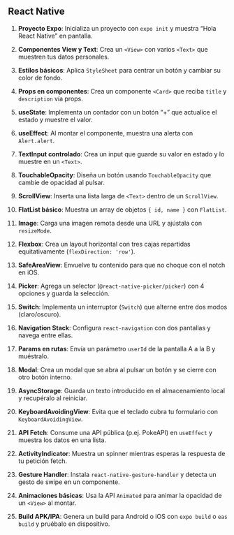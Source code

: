 ## React Native

1. **Proyecto Expo**: Inicializa un proyecto con `expo init` y muestra “Hola React Native” en pantalla.

2. **Componentes View y Text**: Crea un `<View>` con varios `<Text>` que muestren tus datos personales.

3. **Estilos básicos**: Aplica `StyleSheet` para centrar un botón y cambiar su color de fondo.

4. **Props en componentes**: Crea un componente `<Card>` que reciba `title` y `description` vía props.

5. **useState**: Implementa un contador con un botón “+” que actualice el estado y muestre el valor.

6. **useEffect**: Al montar el componente, muestra una alerta con `Alert.alert`.

7. **TextInput controlado**: Crea un input que guarde su valor en estado y lo muestre en un `<Text>`.

8. **TouchableOpacity**: Diseña un botón usando `TouchableOpacity` que cambie de opacidad al pulsar.

9. **ScrollView**: Inserta una lista larga de `<Text>` dentro de un `ScrollView`.

10. **FlatList básico**: Muestra un array de objetos `{ id, name }` con `FlatList`.

11. **Image**: Carga una imagen remota desde una URL y ajústala con `resizeMode`.

12. **Flexbox**: Crea un layout horizontal con tres cajas repartidas equitativamente (`flexDirection: 'row'`).

13. **SafeAreaView**: Envuelve tu contenido para que no choque con el notch en iOS.

14. **Picker**: Agrega un selector (`@react-native-picker/picker`) con 4 opciones y guarda la selección.

15. **Switch**: Implementa un interruptor (`Switch`) que alterne entre dos modos (claro/oscuro).

16. **Navigation Stack**: Configura `react-navigation` con dos pantallas y navega entre ellas.

17. **Params en rutas**: Envía un parámetro `userId` de la pantalla A a la B y muéstralo.

18. **Modal**: Crea un modal que se abra al pulsar un botón y se cierre con otro botón interno.

19. **AsyncStorage**: Guarda un texto introducido en el almacenamiento local y recupéralo al reiniciar.

20. **KeyboardAvoidingView**: Evita que el teclado cubra tu formulario con `KeyboardAvoidingView`.

21. **API Fetch**: Consume una API pública (p.ej. PokeAPI) en `useEffect` y muestra los datos en una lista.

22. **ActivityIndicator**: Muestra un spinner mientras esperas la respuesta de tu petición fetch.

23. **Gesture Handler**: Instala `react-native-gesture-handler` y detecta un gesto de swipe en un componente.

24. **Animaciones básicas**: Usa la API `Animated` para animar la opacidad de un `<View>` al montar.

25. **Build APK/IPA**: Genera un build para Android o iOS con `expo build` o `eas build` y pruébalo en dispositivo.
